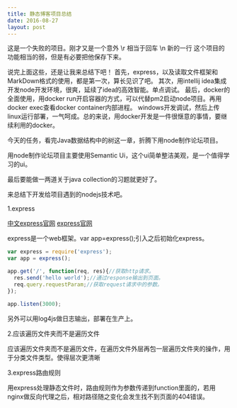 ```yaml
---
title: 静态博客项目总结
date: 2016-08-27
layout: post
---
```


这是一个失败的项目。刚才又是一个意外
\r 相当于回车
\n 新的一行
这个项目的功能相当的弱，但是有必要把他保存下来。

说完上面这些，还是让我来总结下吧！
首先，express，以及读取文件框架和MarkDown格式的使用，都是第一次，算长见识了吧。
其次，用intellij idea集成开发node开发环境，很爽，延续了idea的高效智能。单点调试。
最后，docker的全面使用，用docker run开启容器的方式，可以代替pm2启动node项目。再用docker exec查看docker container内部进程。
windows开发调试，然后上传linux运行部署，一气呵成。总的来说，用docker开发是一件很惬意的事情，要继续利用的docker。

今天的任务，看完Java数据结构中的树这一章，折腾下用node制作论坛项目。

用node制作论坛项目主要使用Semantic Ui，这个ui简单整洁美观，是一个值得学习的ui。

最后要能做一两道关于java collection的习题就更好了。

来总结下开发给项目遇到的nodejs技术吧。

1.express

[中文express官网](http://www.expressjs.com.cn/)
[express官网](http://expressjs.com/)

express是一个web框架。var app=express();引入之后初始化express。

```JavaScript
var express = require('express');
var app = express();

app.get('/', function(req, res){//获取http请求。
  res.send('hello world');//通过response输出到页面。
  req.query.requestParam;//获取request请求中的参数。
});

app.listen(3000);
```
另外可以用log4js做日志输出，部署在生产上。

2.应该遍历文件夹而不是遍历文件

应该遍历文件夹而不是遍历文件，在遍历文件外层再包一层遍历文件夹的操作，用于分类文件类型。使得层次更清晰

3.express路由规则

用express处理静态文件时，路由规则作为参数传递到function里面的，若用nginx做反向代理之后，相对路径随之变化会发生找不到页面的404错误。
